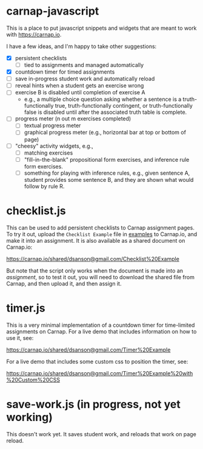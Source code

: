 # carnap-javascript

This is a place to put javascript snippets and widgets that are meant to work
with <https://carnap.io>.

I have a few ideas, and I'm happy to take other suggestions:

- [x] persistent checklists
    - [ ] tied to assignments and managed automatically
- [x] countdown timer for timed assignments
- [ ] save in-progress student work and automatically reload
- [ ] reveal hints when a student gets an exercise wrong
- [ ] exercise B is disabled until completion of exercise A
    -   e.g., a multiple choice question asking whether a sentence is a
        truth-functionally true, truth-functionally contingent, or
        truth-functionally false is disabled
        until after the associated truth table is complete.
- [ ] progress meter (n out m exercises completed)
    - [ ] textual progress meter
    - [ ] graphical progress meter (e.g., horizontal bar at top or bottom of
      page)
- [ ] "cheesy" activity widgets, e.g.,
    - [ ] matching exercises
    - [ ] "fill-in-the-blank" propositional form exercises, and inference rule
      form exercises.
    - [ ] something for playing with inference rules, e.g., given sentence A,
      student provides some sentence B, and they are shown what would follow
      by rule R.

# checklist.js

This can be used to add persistent checklists to Carnap assignment pages. To
try it out, upload the `Checklist Example` file in [examples](examples) to Carnap.io,
and make it into an assignment. It is also available as a shared document on
Carnap.io:

<https://carnap.io/shared/dsanson@gmail.com/Checklist%20Example>

But note that the script only works when the document is made into an
*assignment*, so to test it out, you will need to download the shared file from Carnap, and then upload it, and then assign it.

# timer.js

This is a very minimal implementation of a countdown timer for time-limited
assignments on Carnap. For a live demo that includes information on how to use
it, see:

<https://carnap.io/shared/dsanson@gmail.com/Timer%20Example>

For a live demo that includes some custom css to position the timer, see:

<https://carnap.io/shared/dsanson@gmail.com/Timer%20Example%20with%20Custom%20CSS>

# save-work.js (in progress, not yet working)

This doesn't work yet. It saves student work, and reloads that work on page
reload.
